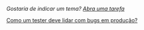 *Gostaria de indicar um tema? [Abra uma tarefa](https://github.com/raulpacheco2k/Meus-Artigos/issues/new)*

[Como um tester deve lidar com bugs em produção?](https://github.com/raulpacheco2k/Meus-Artigos/blob/main/Como%20um%20tester%20deve%20lidar%20com%20bugs%20em%20produ%C3%A7%C3%A3o%3F.md)

